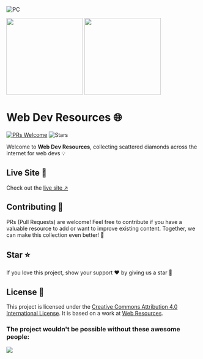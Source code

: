 ![PC](https://github.com/user-attachments/assets/41995f54-7871-4f41-9ba9-a148e900e88e)

<span align="center">
  <img src="https://github.com/user-attachments/assets/559c07c7-0563-4c0b-bb19-93f4ed1479be" width="200" />
  <img src="https://github.com/user-attachments/assets/ba6a256c-96fd-4176-98c0-150a9c540cad" width="200" />
</span>


# Web Dev Resources 🌐

[![PRs Welcome](https://img.shields.io/badge/PRs-welcome-brightgreen.svg)](https://github.com/nisoojadhav/resources) ![Stars](https://img.shields.io/github/stars/nisoojadhav/resources)

Welcome to **Web Dev Resources**, collecting scattered diamonds across the internet for web devs 💡

## Live Site 🚀

Check out the [live site ↗](https://nisoojadhav.github.io/resources)

## Contributing 🤝

PRs (Pull Requests) are welcome! Feel free to contribute if you have a valuable resource to add or want to improve existing content. Together, we can make this collection even better! 🌟

## Star ⭐

If you love this project, show your support ❤️ by giving us a star 🌟

## License 📜

This project is licensed under the [Creative Commons Attribution 4.0 International License](http://creativecommons.org/licenses/by/4.0/). It is based on a work at [Web Resources](https://nisoojadhav.github.io/resources/).

### The project wouldn't be possible without these awesome people:

<a href="https://github.com/nisoojadhav/resources/graphs/contributors">
  <img src="https://contrib.rocks/image?repo=nisoojadhav/resources" />
</a>
